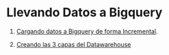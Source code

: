 # Llevando Datos a Bigquery

1. [Cargando datos a Bigquery de forma Incremental](./laboratorio_1/README.md).

2. [Creando las 3 capas del Datawarehouse](./laboratorio_2/README.md)